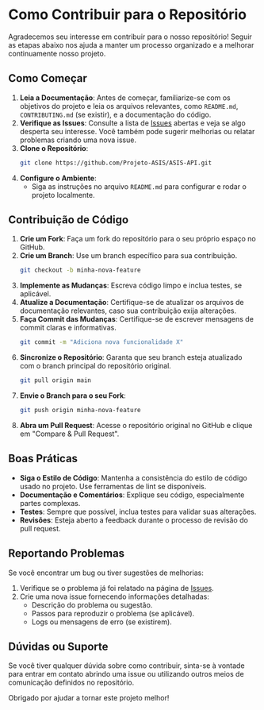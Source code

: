 # Como Contribuir para o Repositório

Agradecemos seu interesse em contribuir para o nosso repositório! Seguir as etapas abaixo nos ajuda a manter um processo organizado e a melhorar continuamente nosso projeto.

## Como Começar

1. **Leia a Documentação**: Antes de começar, familiarize-se com os objetivos do projeto e leia os arquivos relevantes, como `README.md`, `CONTRIBUTING.md` (se existir), e a documentação do código.
2. **Verifique as Issues**: Consulte a lista de [Issues](./issues) abertas e veja se algo desperta seu interesse. Você também pode sugerir melhorias ou relatar problemas criando uma nova issue.
3. **Clone o Repositório**:
   ```bash
   git clone https://github.com/Projeto-ASIS/ASIS-API.git
   ```
4. **Configure o Ambiente**:
    - Siga as instruções no arquivo `README.md` para configurar e rodar o projeto localmente.

## Contribuição de Código

1. **Crie um Fork**: Faça um fork do repositório para o seu próprio espaço no GitHub.
2. **Crie um Branch**: Use um branch específico para sua contribuição.
   ```bash
   git checkout -b minha-nova-feature
   ```
3. **Implemente as Mudanças**: Escreva código limpo e inclua testes, se aplicável.
4. **Atualize a Documentação**: Certifique-se de atualizar os arquivos de documentação relevantes, caso sua contribuição exija alterações.
5. **Faça Commit das Mudanças**: Certifique-se de escrever mensagens de commit claras e informativas.
   ```bash
   git commit -m "Adiciona nova funcionalidade X"
   ```
6. **Sincronize o Repositório**: Garanta que seu branch esteja atualizado com o branch principal do repositório original.
   ```bash
   git pull origin main
   ```
7. **Envie o Branch para o seu Fork**:
   ```bash
   git push origin minha-nova-feature
   ```
8. **Abra um Pull Request**: Acesse o repositório original no GitHub e clique em "Compare & Pull Request".

## Boas Práticas

- **Siga o Estilo de Código**: Mantenha a consistência do estilo de código usado no projeto. Use ferramentas de lint se disponíveis.
- **Documentação e Comentários**: Explique seu código, especialmente partes complexas.
- **Testes**: Sempre que possível, inclua testes para validar suas alterações.
- **Revisões**: Esteja aberto a feedback durante o processo de revisão do pull request.

## Reportando Problemas

Se você encontrar um bug ou tiver sugestões de melhorias:

1. Verifique se o problema já foi relatado na página de [Issues](./issues).
2. Crie uma nova issue fornecendo informações detalhadas:
    - Descrição do problema ou sugestão.
    - Passos para reproduzir o problema (se aplicável).
    - Logs ou mensagens de erro (se existirem).

## Dúvidas ou Suporte

Se você tiver qualquer dúvida sobre como contribuir, sinta-se à vontade para entrar em contato abrindo uma issue ou utilizando outros meios de comunicação definidos no repositório.

Obrigado por ajudar a tornar este projeto melhor!
